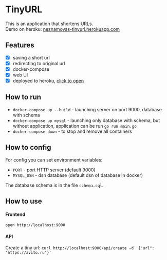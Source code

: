 # TinyURL

This is an application that shortens URLs.  
Demo on heroku: [neznamovas-tinyurl.herokuapp.com](https://neznamovas-tinyurl.herokuapp.com/)

## Features
- [x] saving a short url
- [x] redirecting to original url
- [x] docker-compose
- [x] web UI
- [x] deployed to heroku, [click to open](https://neznamovas-tinyurl.herokuapp.com/)

## How to run
- `docker-compose up --build` - launching server on port 9000, database with schema
- `docker-compose up mysql` - launching only database with schema, but without application, 
application can be run `go run main.go`
- `docker-compose down` - to stop and remove all containers

## How to config
For config you can set environment variables:

- `PORT` - port HTTP server (default 9000)  
- `MYSQL_DSN` - dsn database (default dsn of database in docker)

The database schema is in the file `schema.sql`.

## How to use

#### Frontend
`open http://localhost:9000`

#### API
Create a tiny url: `curl http://localhost:9000/api/create -d '{"url": "https://avito.ru"}'`
